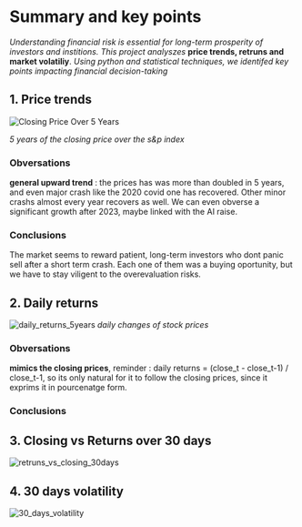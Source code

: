# Summary and key points
*Understanding financial risk is essential for long-term prosperity of investors and institions. This project analyszes* **price trends, retruns and market volatiliy**. *Using python and statistical techniques, we identifed key points impacting financial decision-taking*



## 1. Price trends
![Closing Price Over 5 Years](https://raw.githubusercontent.com/rhettoria/-market-risk-analytics-/main/graphs/close_price_5years.png)

*5 years of the closing price over the s&p index*
### Obversations
**general upward trend** : the prices has was more than doubled in 5 years, and even major crash like the 2020 covid one has recovered. Other minor crashs almost every year recovers as well. We can even obverse a significant growth after 2023, maybe linked with the AI raise. 

### Conclusions 
The market seems to reward patient, long-term investors who dont panic sell after a short term crash. Each one of them was a buying oportunity, but we have to stay viligent to the overevaluation risks. 



## 2. Daily returns 
![daily_returns_5years](https://github.com/user-attachments/assets/90b463fa-e2ed-4619-9424-ed33dd86e30b)
*daily changes of stock prices*

### Obversations
**mimics the closing prices**, reminder : daily returns = (close_t - close_t-1) / close_t-1, so its only natural for it to follow the closing prices, since it exprims it in pourcenatge form.

### Conclusions 





## 3. Closing vs Returns over 30 days 

![retruns_vs_closing_30days](https://github.com/user-attachments/assets/43793a93-374b-4fb2-8d34-e709d6559575)






## 4. 30 days volatility

![30_days_volatility](https://github.com/user-attachments/assets/0dfec711-6888-4a6e-aeff-33dbcf909dd8)
